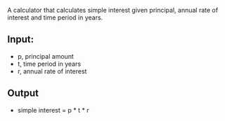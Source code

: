 A calculator that calculates simple interest given principal, annual rate of interest and time period in years.

## Input:
- p, principal amount
- t, time period in years
- r, annual rate of interest
  
## Output
- simple interest = p * t * r
